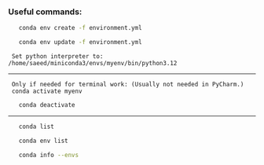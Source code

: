 ### Useful commands:
```bash
   conda env create -f environment.yml
```
```bash
   conda env update -f environment.yml
```
     Set python interpreter to: /home/saeed/miniconda3/envs/myenv/bin/python3.12
---
     Only if needed for terminal work: (Usually not needed in PyCharm.)
     conda activate myenv

```bash
   conda deactivate
```
---
```bash
   conda list
```
```bash
   conda env list
```
```bash
   conda info --envs
```
